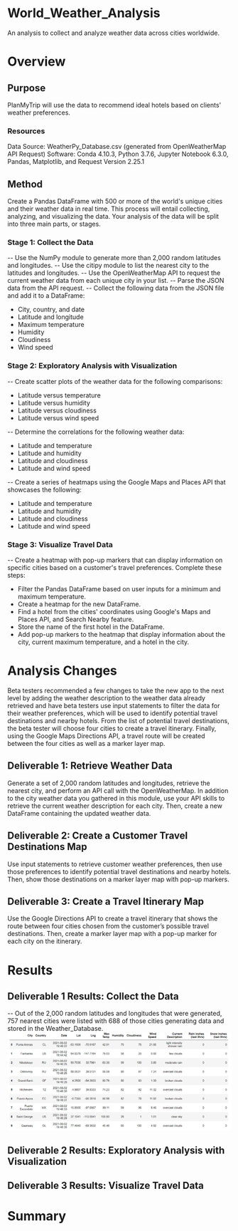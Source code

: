 # World_Weather_Analysis
An analysis to collect and analyze weather data across cities worldwide.

# Overview

## Purpose
PlanMyTrip will use the data to recommend ideal hotels based on clients' weather preferences.

### Resources
Data Source: WeatherPy_Database.csv (generated from OpenWeatherMap API Request)
Software: Conda 4.10.3, Python 3.7.6, Jupyter Notebook 6.3.0, Pandas, Matplotlib, and Request Version 2.25.1

## Method
Create a Pandas DataFrame with 500 or more of the world's unique cities and their weather data in real time. This process will entail collecting, analyzing, and visualizing the data.
Your analysis of the data will be split into three main parts, or stages.

### Stage 1: Collect the Data
-- Use the NumPy module to generate more than 2,000 random latitudes and longitudes.
-- Use the citipy module to list the nearest city to the latitudes and longitudes.
-- Use the OpenWeatherMap API to request the current weather data from each unique city in your list.
-- Parse the JSON data from the API request.
-- Collect the following data from the JSON file and add it to a DataFrame:
* City, country, and date
* Latitude and longitude
* Maximum temperature
* Humidity
* Cloudiness
* Wind speed

### Stage 2: Exploratory Analysis with Visualization
-- Create scatter plots of the weather data for the following comparisons:
* Latitude versus temperature
* Latitude versus humidity
* Latitude versus cloudiness
* Latitude versus wind speed

-- Determine the correlations for the following weather data:
* Latitude and temperature
* Latitude and humidity
* Latitude and cloudiness
* Latitude and wind speed

-- Create a series of heatmaps using the Google Maps and Places API that showcases the following:
* Latitude and temperature
* Latitude and humidity
* Latitude and cloudiness
* Latitude and wind speed

### Stage 3: Visualize Travel Data
-- Create a heatmap with pop-up markers that can display information on specific cities based on a customer's travel preferences. Complete these steps:

* Filter the Pandas DataFrame based on user inputs for a minimum and maximum temperature.
* Create a heatmap for the new DataFrame.
* Find a hotel from the cities' coordinates using Google's Maps and Places API, and Search Nearby feature.
* Store the name of the first hotel in the DataFrame.
* Add pop-up markers to the heatmap that display information about the city, current maximum temperature, and a hotel in the city.

# Analysis Changes
Beta testers recommended a few changes to take the new app to the next level by adding the weather description to the weather data already retrieved and have beta testers use input statements to filter the data for their weather preferences, which will be used to identify potential travel destinations and nearby hotels. From the list of potential travel destinations, the beta tester will choose four cities to create a travel itinerary. Finally, using the Google Maps Directions API, a travel route will be created between the four cities as well as a marker layer map.

## Deliverable 1: Retrieve Weather Data
Generate a set of 2,000 random latitudes and longitudes, retrieve the nearest city, and perform an API call with the OpenWeatherMap. In addition to the city weather data you gathered in this module, use your API skills to retrieve the current weather description for each city. Then, create a new DataFrame containing the updated weather data.

## Deliverable 2: Create a Customer Travel Destinations Map
Use input statements to retrieve customer weather preferences, then use those preferences to identify potential travel destinations and nearby hotels. Then, show those destinations on a marker layer map with pop-up markers.

## Deliverable 3: Create a Travel Itinerary Map
Use the Google Directions API to create a travel itinerary that shows the route between four cities chosen from the customer’s possible travel destinations. Then, create a marker layer map with a pop-up marker for each city on the itinerary.

# Results

## Deliverable 1 Results: Collect the Data
-- Out of the 2,000 random latitudes and longitudes that were generated, 757 nearest cities were listed with 688 of those cities generating data and stored in the Weather_Database. 
![city_data_dataframe.png](https://github.com/KimberlyCrawford/World_Weather_Analysis/blob/main/RESOURCES/city_data_dataframe.png)

## Deliverable 2 Results: Exploratory Analysis with Visualization

## Deliverable 3 Results: Visualize Travel Data

# Summary
